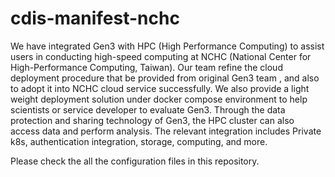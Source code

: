 # cdis-manifest-nchc

We have integrated Gen3 with HPC (High Performance Computing)  to assist users in conducting high-speed computing at NCHC (National Center for High-Performance Computing, Taiwan). Our team refine the cloud deployment procedure that be provided from original Gen3 team , and also to adopt it into NCHC cloud service successfully. We also provide a light weight deployment solution under  docker compose environment to help scientists or service developer to evaluate Gen3. Through the data protection and sharing technology of Gen3, the HPC cluster can also access data and perform analysis. The relevant integration includes Private k8s, authentication integration, storage, computing, and more.

Please check the all the configuration files in this repository.
